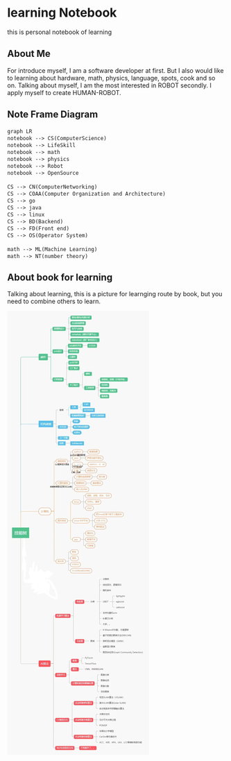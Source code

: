 # learning Notebook
this is personal notebook of learning



## About Me

For introduce myself, I am a software developer at first. But I also would like to learning about hardware, math, physics, language, spots, cook and so on. Talking about myself, I am the most interested in ROBOT secondly. I apply myself to create HUMAN-ROBOT.



## Note Frame Diagram

```mermaid
graph LR
notebook --> CS(ComputerScience)
notebook --> LifeSkill
notebook --> math
notebook --> physics
notebook --> Robot
notebook --> OpenSource

CS --> CN(ComputerNetworking)
CS --> COAA(Computer Organization and Architecture)
CS --> go
CS --> java
CS --> linux
CS --> BD(Backend)
CS --> FD(Front end)
CS --> OS(Operator System)

math --> ML(Machine Learning)
math --> NT(number theory)
```





## About book for learning

Talking about learning, this is a picture for learnging route by book, but you need to combine others to learn. 

<img src = "LearningRouteBook.jpg">
